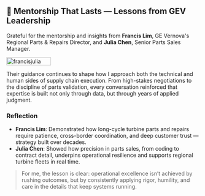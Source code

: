 ## 🌱 Mentorship That Lasts — Lessons from GEV Leadership

Grateful for the mentorship and insights from **Francis Lim**, GE Vernova's Regional Parts & Repairs Director, and **Julia Chen**, Senior Parts Sales Manager.  

<div style="display:flex;flex-wrap:wrap;gap:10px">
  <img src="/alvin-site/JPG_VID/francisjulia.jpg" alt="francisjulia" width="48%">
</div>

Their guidance continues to shape how I approach both the technical and human sides of supply chain execution. From high-stakes negotiations to the discipline of parts validation, every conversation reinforced that expertise is built not only through data, but through years of applied judgment.  

### Reflection  
- **Francis Lim**: Demonstrated how long-cycle turbine parts and repairs require patience, cross-border coordination, and deep customer trust — strategy built over decades.  
- **Julia Chen**: Showed how precision in parts sales, from coding to contract detail, underpins operational resilience and supports regional turbine fleets in real time.  

> For me, the lesson is clear: operational excellence isn’t achieved by rushing outcomes, but by consistently applying rigor, humility, and care in the details that keep systems running.  
